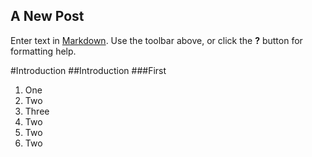 ## A New Post

Enter text in [Markdown](http://daringfireball.net/projects/markdown/). Use the toolbar above, or click the **?** button for formatting help.

#Introduction
##Introduction
###First

1.	One
2.	Two
2.	Three
2.	Two
2.	Two
2.	Two
